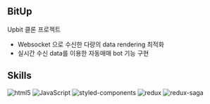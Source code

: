 ## BitUp

Upbit 클론 프로젝트

- Websocket 으로 수신한 다량의 data rendering 최적화
- 실시간 수신 data를 이용한 자동매매 bot 기능 구현

## Skills

<img alt="html5" src ="https://img.shields.io/badge/Html5-E34F26?&style=flat-square&logo=html5&logoColor=white"/>
<img alt="JavaScript" src ="https://img.shields.io/badge/JavaScript-F7DF1E?&style=flat-square&logo=JavaScript&logoColor=white"/>
<img alt="styled-components" src ="https://img.shields.io/badge/styled-components-DB7093?&style=flat-square&logo=styled-components&logoColor=white"/>



<img alt="redux" src ="https://img.shields.io/badge/Redux-764ABC?&style=flat-square&logo=redux&logoColor=white"/>

<img alt="redux-saga" src ="https://img.shields.io/badge/Redux-Saga-999999?&style=flat-square&logo=redux-saga&logoColor=white"/>


